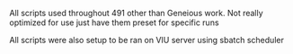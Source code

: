 All scripts used throughout 491 other than Geneious work.
Not really optimized for use just have them preset for specific runs

All scripts were also setup to be ran on VIU server using sbatch scheduler
